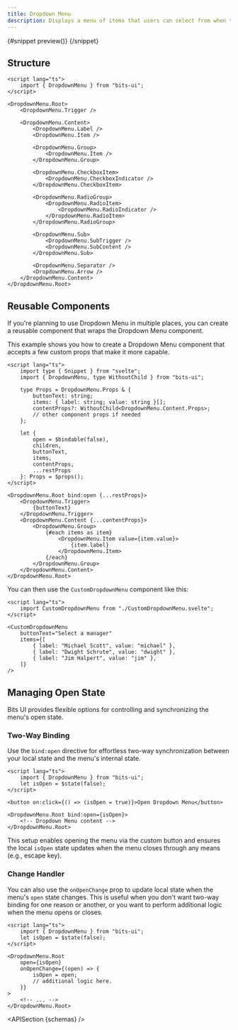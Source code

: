 ```yaml
---
title: Dropdown Menu
description: Displays a menu of items that users can select from when triggered.
---
```


<script>
	import { APISection, ComponentPreviewV2, DropdownMenuDemo } from '$lib/components'
	export let schemas;
</script>

<ComponentPreviewV2 name="dropdown-menu-demo" comp="DropdownMenu">

{#snippet preview()}
<DropdownMenuDemo />
{/snippet}

</ComponentPreviewV2>

## Structure

```svelte
<script lang="ts">
	import { DropdownMenu } from "bits-ui";
</script>

<DropdownMenu.Root>
	<DropdownMenu.Trigger />

	<DropdownMenu.Content>
		<DropdownMenu.Label />
		<DropdownMenu.Item />

		<DropdownMenu.Group>
			<DropdownMenu.Item />
		</DropdownMenu.Group>

		<DropdownMenu.CheckboxItem>
			<DropdownMenu.CheckboxIndicator />
		</DropdownMenu.CheckboxItem>

		<DropdownMenu.RadioGroup>
			<DropdownMenu.RadioItem>
				<DropdownMenu.RadioIndicator />
			</DropdownMenu.RadioItem>
		</DropdownMenu.RadioGroup>

		<DropdownMenu.Sub>
			<DropdownMenu.SubTrigger />
			<DropdownMenu.SubContent />
		</DropdownMenu.Sub>

		<DropdownMenu.Separator />
		<DropdownMenu.Arrow />
	</DropdownMenu.Content>
</DropdownMenu.Root>
```

## Reusable Components

If you're planning to use Dropdown Menu in multiple places, you can create a reusable component that wraps the Dropdown Menu component.

This example shows you how to create a Dropdown Menu component that accepts a few custom props that make it more capable.

```svelte title="CustomDropdownMenu.svelte"
<script lang="ts">
	import type { Snippet } from "svelte";
	import { DropdownMenu, type WithoutChild } from "bits-ui";

	type Props = DropdownMenu.Props & {
		buttonText: string;
		items: { label: string; value: string }[];
		contentProps?: WithoutChild<DropdownMenu.Content.Props>;
		// other component props if needed
	};

	let {
		open = $bindable(false),
		children,
		buttonText,
		items,
		contentProps,
		...restProps
	}: Props = $props();
</script>

<DropdownMenu.Root bind:open {...restProps}>
	<DropdownMenu.Trigger>
		{buttonText}
	</DropdownMenu.Trigger>
	<DropdownMenu.Content {...contentProps}>
		<DropdownMenu.Group>
			{#each items as item}
				<DropdownMenu.Item value={item.value}>
					{item.label}
				</DropdownMenu.Item>
			{/each}
		</DropdownMenu.Group>
	</DropdownMenu.Content>
</DropdownMenu.Root>
```

You can then use the `CustomDropdownMenu` component like this:

```svelte
<script lang="ts">
	import CustomDropdownMenu from "./CustomDropdownMenu.svelte";
</script>

<CustomDropdownMenu
	buttonText="Select a manager"
	items={[
		{ label: "Michael Scott", value: "michael" },
		{ label: "Dwight Schrute", value: "dwight" },
		{ label: "Jim Halpert", value: "jim" },
	]}
/>
```

## Managing Open State

Bits UI provides flexible options for controlling and synchronizing the menu's open state.

### Two-Way Binding

Use the `bind:open` directive for effortless two-way synchronization between your local state and the menu's internal state.

```svelte {3,6,8}
<script lang="ts">
	import { DropdownMenu } from "bits-ui";
	let isOpen = $state(false);
</script>

<button on:click={() => (isOpen = true)}>Open Dropdown Menu</button>

<DropdownMenu.Root bind:open={isOpen}>
	<!-- Dropdown Menu content -->
</DropdownMenu.Root>
```

This setup enables opening the menu via the custom button and ensures the local `isOpen` state updates when the menu closes through any means (e.g., escape key).

### Change Handler

You can also use the `onOpenChange` prop to update local state when the menu's `open` state changes. This is useful when you don't want two-way binding for one reason or another, or you want to perform additional logic when the menu opens or closes.

```svelte {3,7-11}
<script lang="ts">
	import { DropdownMenu } from "bits-ui";
	let isOpen = $state(false);
</script>

<DropdownMenu.Root
	open={isOpen}
	onOpenChange={(open) => {
		isOpen = open;
		// additional logic here.
	}}
>
	<!-- ... -->
</DropdownMenu.Root>
```

<APISection {schemas} />
